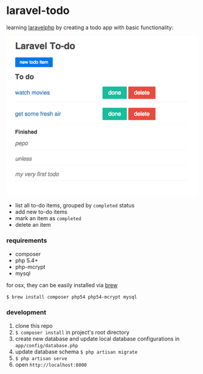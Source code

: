 # laravel-todo

learning [laravelphp](http://laravel.com) by creating a todo app with basic functionality:

![screenshot](https://raw.githubusercontent.com/armno/laravel-todo/master/screenshot.png)

- list all to-do items, grouped by `completed` status
- add new to-do items
- mark an item as `completed`
- delete an item

### requirements

- composer
- php 5.4+
- php-mcrypt
- mysql

for osx, they can be easily installed via [brew](http://brew.sh)

```sh
$ brew install composer php54 php54-mcrypt mysql
```

### development

1. clone this repo
2. `$ composer install` in project's root directory
3. create new database and update local database configurations in `app/config/database.php`
4. update database schema `$ php artisan migrate`
5. `$ php artisan serve`
6. open `http://localhost:8000`
